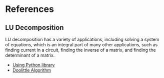 # References

## LU Decomposition

LU decomposition has a variety of applications, including solving a system of equations, which is an integral part of many other applications, such as finding current in a circuit, finding the inverse of a matrix, and finding the determinant of a matrix.
* [Using Python library](https://people.duke.edu/~ccc14/sta-663-2016/08_LinearAlgebra2.html)
* [Doolittle Algorithm](https://www.geeksforgeeks.org/doolittle-algorithm-lu-decomposition/)
